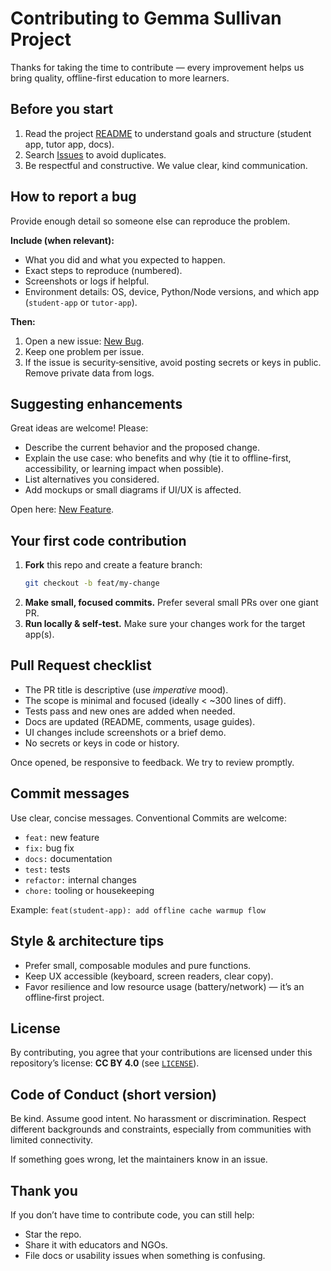 # Contributing to Gemma Sullivan Project

Thanks for taking the time to contribute — every improvement helps us bring quality, offline-first education to more learners.

## Before you start

1. Read the project [README](./README.md) to understand goals and structure (student app, tutor app, docs).  
2. Search [Issues](../../issues) to avoid duplicates.  
3. Be respectful and constructive. We value clear, kind communication.

## How to report a bug

Provide enough detail so someone else can reproduce the problem.

**Include (when relevant):**

- What you did and what you expected to happen.
- Exact steps to reproduce (numbered).
- Screenshots or logs if helpful.
- Environment details: OS, device, Python/Node versions, and which app (`student-app` or `tutor-app`).

**Then:**

1. Open a new issue: [New Bug](../../issues/new?labels=bug).  
2. Keep one problem per issue.  
3. If the issue is security‑sensitive, avoid posting secrets or keys in public. Remove private data from logs.

## Suggesting enhancements

Great ideas are welcome! Please:

- Describe the current behavior and the proposed change.
- Explain the use case: who benefits and why (tie it to offline-first, accessibility, or learning impact when possible).
- List alternatives you considered.
- Add mockups or small diagrams if UI/UX is affected.

Open here: [New Feature](../../issues/new?labels=enhancement).

## Your first code contribution

1. **Fork** this repo and create a feature branch:  
   ```bash
   git checkout -b feat/my-change
   ```
2. **Make small, focused commits.** Prefer several small PRs over one giant PR.
3. **Run locally & self‑test.** Make sure your changes work for the target app(s).

## Pull Request checklist

- The PR title is descriptive (use *imperative* mood).  
- The scope is minimal and focused (ideally < ~300 lines of diff).  
- Tests pass and new ones are added when needed.  
- Docs are updated (README, comments, usage guides).  
- UI changes include screenshots or a brief demo.  
- No secrets or keys in code or history.

Once opened, be responsive to feedback. We try to review promptly.

## Commit messages

Use clear, concise messages. Conventional Commits are welcome:
- `feat:` new feature
- `fix:` bug fix
- `docs:` documentation
- `test:` tests
- `refactor:` internal changes
- `chore:` tooling or housekeeping

Example: `feat(student-app): add offline cache warmup flow`

## Style & architecture tips

- Prefer small, composable modules and pure functions.
- Keep UX accessible (keyboard, screen readers, clear copy).
- Favor resilience and low resource usage (battery/network) — it’s an offline‑first project.

## License

By contributing, you agree that your contributions are licensed under this repository’s license: **CC BY 4.0** (see [`LICENSE`](./LICENSE)).

## Code of Conduct (short version)

Be kind. Assume good intent. No harassment or discrimination. Respect different backgrounds and constraints, especially from communities with limited connectivity.

If something goes wrong, let the maintainers know in an issue.

## Thank you

If you don’t have time to contribute code, you can still help:
- Star the repo.
- Share it with educators and NGOs.
- File docs or usability issues when something is confusing.
